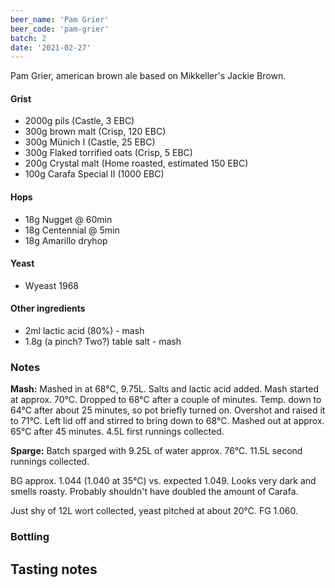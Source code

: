 ```yaml
---
beer_name: 'Pam Grier'
beer_code: 'pam-grier'
batch: 2
date: '2021-02-27'
---
```


Pam Grier, american brown ale based on Mikkeller's Jackie Brown.

#### Grist
- 2000g pils (Castle, 3 EBC)
- 300g brown malt (Crisp, 120 EBC)
- 300g Münich I (Castle, 25 EBC)
- 300g Flaked torrified oats (Crisp, 5 EBC)
- 200g Crystal malt (Home roasted, estimated 150 EBC)
- 100g Carafa Special II (1000 EBC)

#### Hops
- 18g Nugget @ 60min
- 18g Centennial @ 5min
- 18g Amarillo dryhop

#### Yeast
- Wyeast 1968

#### Other ingredients
- 2ml lactic acid (80%) - mash
- 1.8g (a pinch? Two?) table salt - mash

### Notes
**Mash:** Mashed in at 68°C, 9.75L. Salts and lactic acid added. Mash started at approx. 70°C. Dropped to 68°C after a couple of minutes. Temp. down to 64°C after about 25 minutes, so pot briefly turned on. Overshot and raised it to 71°C. Left lid off and stirred to bring down to 68°C. Mashed out at approx. 65°C after 45 minutes. 4.5L first runnings collected.

**Sparge:** Batch sparged with 9.25L of water approx. 76°C. 11.5L second runnings collected.

BG approx. 1.044 (1.040 at 35°C) vs. expected 1.049. Looks very dark and smells roasty. Probably shouldn't have doubled the amount of Carafa.

Just shy of 12L wort collected, yeast pitched at about 20°C. FG 1.060. 


### Bottling


## Tasting notes


